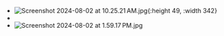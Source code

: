 - ![Screenshot 2024-08-02 at 10.25.21 AM.jpg](https://github.com/wanyutang/winny-labs/blob/main/assets/Screenshot_202024-08-02_20at_2010.25.21_E2_80_AFAM_1725353921068_0.jpg?raw=true){:height 49, :width 342}
-
- ![Screenshot 2024-08-02 at 1.59.17 PM.jpg](https://github.com/wanyutang/winny-labs/blob/main/assets/Screenshot%25202024-08-02%2520at%252010.23.53%25E2%2580%25AFAM.jpg?raw=true)